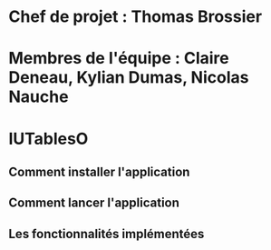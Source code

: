 # Chef de projet : Thomas Brossier
# Membres de l'équipe : Claire Deneau, Kylian Dumas, Nicolas Nauche

# IUTablesO

## Comment installer l'application

## Comment lancer l'application

## Les fonctionnalités implémentées

